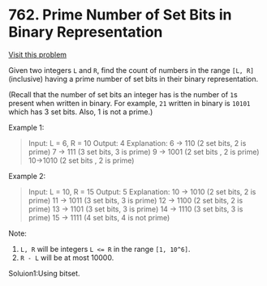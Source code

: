 # 762. Prime Number of Set Bits in Binary Representation
[Visit this problem][1]

 Given two integers ```L``` and ```R```, find the count of numbers in the range ```[L, R]``` (inclusive) having a prime number of set bits in their binary representation.

(Recall that the number of set bits an integer has is the number of ```1```s present when written in binary. For example, ```21``` written in binary is ```10101``` which has 3 set bits. Also, 1 is not a prime.)

Example 1:

>Input: L = 6, R = 10
Output: 4
Explanation:
6 -> 110 (2 set bits, 2 is prime)
7 -> 111 (3 set bits, 3 is prime)
9 -> 1001 (2 set bits , 2 is prime)
10->1010 (2 set bits , 2 is prime)

Example 2:

>Input: L = 10, R = 15
Output: 5
Explanation:
10 -> 1010 (2 set bits, 2 is prime)
11 -> 1011 (3 set bits, 3 is prime)
12 -> 1100 (2 set bits, 2 is prime)
13 -> 1101 (3 set bits, 3 is prime)
14 -> 1110 (3 set bits, 3 is prime)
15 -> 1111 (4 set bits, 4 is not prime)

Note:
1. ```L, R``` will be integers ```L <= R``` in the range ```[1, 10^6]```.
2. ```R - L``` will be at most 10000.


Soluion1:Using bitset.

[1]: https://leetcode.com/problems/prime-number-of-set-bits-in-binary-representation/description/





